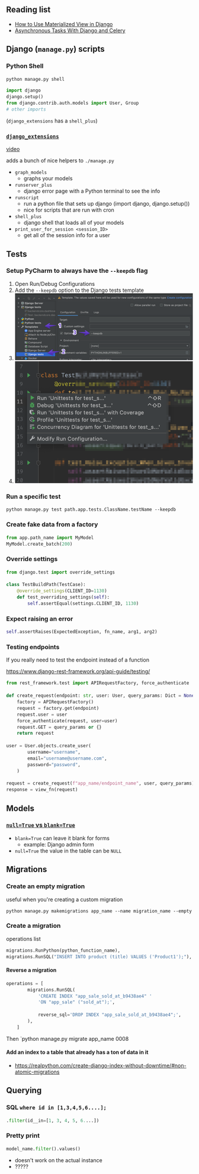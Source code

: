 ## Reading list
* [How to Use Materialized View in Django](https://medium.com/analytics-vidhya/how-to-use-materialized-view-in-django-3b91f71f718a)
* [Asynchronous Tasks With Django and Celery](https://realpython.com/asynchronous-tasks-with-django-and-celery)


## Django (`manage.py`) scripts

### Python Shell

```sh
python manage.py shell
```

```python
import django
django.setup()
from django.contrib.auth.models import User, Group
# other imports
```

(`django_extensions` has a `shell_plus`)

### [`django_extensions`](https://github.com/django-extensions/django-extensions)

[video](https://vimeo.com/1720508?embedded=true&source=vimeo_logo&owner=627770) 

adds a bunch of nice helpers to `./manage.py`  

* `graph_models`
    * graphs your models
* `runserver_plus`
    * django error page with a Python terminal to see the info
* `runscript`
    * run a python file that sets up django (import django, django.setup())
    * nice for scripts that are run with cron
* `shell_plus`
    * django shell that loads all of your models
* `print_user_for_session <session_ID>`
    * get all of the session info for a user


## Tests

### Setup PyCharm to always have the `--keepdb` flag

1. Open Run/Debug Configurations
2. Add the `--keepdb` option to the Django tests template
3. ![9fc8cbf4887431679da62c7ea7c322d0.png](9fc8cbf4887431679da62c7ea7c322d0.png)
4. ![33c83841218b05cac8c989b05e120628.png](33c83841218b05cac8c989b05e120628.png)

### Run a specific test
```shell
python manage.py test path.app.tests.ClassName.testName --keepdb
```

### Create fake data from a factory
```py
from app.path_name import MyModel
MyModel.create_batch(200)
```

### Override settings
```python
from django.test import override_settings

class TestBuildPath(TestCase):
    @override_settings(CLIENT_ID=1130)
    def test_overriding_settings(self):
        self.assertEqual(settings.CLIENT_ID, 1130)
```

### Expect raising an error

```python
self.assertRaises(ExpectedException, fn_name, arg1, arg2)
```

### Testing endpoints

If you really need to test the endpoint instead of a function

https://www.django-rest-framework.org/api-guide/testing/

```python
from rest_framework.test import APIRequestFactory, force_authenticate

def create_request(endpoint: str, user: User, query_params: Dict = None):
    factory = APIRequestFactory()
    request = factory.get(endpoint)
    request.user = user
    force_authenticate(request, user=user)
    request.GET = query_params or {}
    return request

user = User.objects.create_user(
        username="username",
        email="username@username.com",
        password="password",
    )

request = create_request(f"app_name/endpoint_name", user, query_params)
response = view_fn(request)
```

## Models

### [`null=True` vs `blank=True`](https://stackoverflow.com/questions/8609192/what-is-the-difference-between-null-true-and-blank-true-in-django)

* `blank=True` can leave it blank for forms
    * example: Django admin form
* `null=True` the value in the table can be `NULL`

## Migrations

### Create an empty migration

useful when you're creating a custom migration
```shell
python manage.py makemigrations app_name --name migration_name --empty
```


### Create a migration
operations list

```python
migrations.RunPython(python_function_name),
migrations.RunSQL("INSERT INTO product (title) VALUES ('Product1');"),
```

#### Reverse a migration
```python
operations = [
        migrations.RunSQL(
            'CREATE INDEX "app_sale_sold_at_b9438ae4" '
            'ON "app_sale" ("sold_at");',

            reverse_sql='DROP INDEX "app_sale_sold_at_b9438ae4";',
        ),
    ]
```

Then `python manage.py migrate app_name 0008

#### Add an index to a table that already has a ton of data in it
* https://realpython.com/create-django-index-without-downtime/#non-atomic-migrations


## Querying

### SQL `where id in [1,3,4,5,6....];`

```python
.filter(id__in=[1, 3, 4, 5, 6....])
```

### Pretty print

```python
model_name.filter().values()
```
* doesn't work on the actual instance
* ?????
